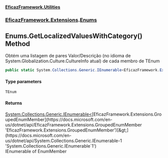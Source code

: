 #### [EficazFramework.Utilities](EficazFrameworkData.md 'EficazFramework Data')
### [EficazFramework.Extensions](EficazFrameworkData.md#EficazFramework.Extensions 'EficazFramework.Extensions').[Enums](EficazFramework.Extensions/Enums.md 'EficazFramework.Extensions.Enums')

## Enums.GetLocalizedValuesWithCategory<TEnum>() Method

Obtém uma listagem de pares Valor/Descrição (no idioma de System.Globalization.Culture.CultureInfo atual) de cada membro de TEnum

```csharp
public static System.Collections.Generic.IEnumerable<EficazFramework.Extensions.GroupedEnumMember> GetLocalizedValuesWithCategory<TEnum>();
```
#### Type parameters

<a name='EficazFramework.Extensions.Enums.GetLocalizedValuesWithCategory_TEnum_().TEnum'></a>

`TEnum`

#### Returns
[System.Collections.Generic.IEnumerable&lt;](https://docs.microsoft.com/en-us/dotnet/api/System.Collections.Generic.IEnumerable-1 'System.Collections.Generic.IEnumerable`1')[EficazFramework.Extensions.GroupedEnumMember](https://docs.microsoft.com/en-us/dotnet/api/EficazFramework.Extensions.GroupedEnumMember 'EficazFramework.Extensions.GroupedEnumMember')[&gt;](https://docs.microsoft.com/en-us/dotnet/api/System.Collections.Generic.IEnumerable-1 'System.Collections.Generic.IEnumerable`1')  
IEnumerable of EnumMember